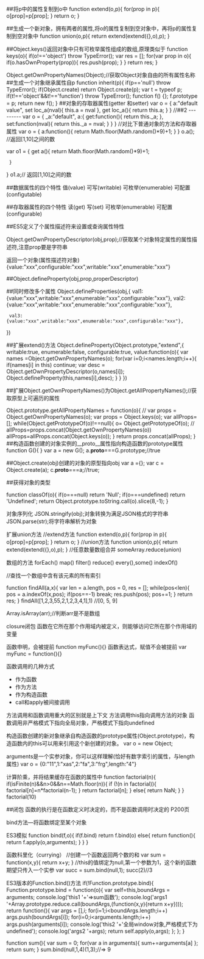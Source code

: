 ##将p中的属性复制到o中
function extend(o,p){
     for(prop in p){
          o[prop]=p[prop];
     }
     return o;
}

##生成一个新对象，拥有两者的属性,将o的属性复制到空对象中，再将p的属性复制到空对象中
function union(o,p){
     return extend(extend({},o),p);
}

##Object.keys()返回对象中只有可枚举属性组成的数组,原理类似于
function keys(o){
     if(o!=='object') throw TypeError();
     var res = [];
     for(var prop in o){
          if(o.hasOwnProperty(prop)){
               res.push(prop);
          }
     }
     return res;
}

Object.getOwnPropertyNames(Object);//获取Object对象自由的所有属性名称
##生成一个对象继承属性自p
function inherit(p){
     if(p=='null') throw TypeError();
     if(Object.create) return Object.create(p);
     var t = typeof p;
     if(t!=='object'&&t!=='function') throw TypeError();
     function f() {};
     f.prototype = p;
     return new f();
}
##对象的存取器属性(getter 和setter)
var o = {
     a:"default value",
     set loc_a(nval){
          this.a = nval
     },
     get loc_a(){
          return this.a;
     }
}
//##2 ---------
var o = {
     _a:"default",
     a:{
          get:function(){
              return  this._a;
          },
          set:function(nval){
               return this._a = nval;
          }
     }
}
//对比下普通对象的方法和存取器属性
var o = {
a:function(){
     return Math.floor(Math.random()*9)+1;
}
}
o.a(); //返回[1,10]之间的数

var o1 = {
     get a(){
           return Math.floor(Math.random()*9)+1;

     }
}
o1.a;// 返回[1,10]之间的数

##数据属性的四个特性
值(value)
可写(writable)
可枚举(enumerable)
可配置(configutable)

##存取器属性的四个特性
读(get)
写(set)
可枚举(enumerable)
可配置(configurable)

##ES5定义了个属性描述符来设置或查询属性特性

Object.getOwnPropertyDescriptor(obj,prop);//获取某个对象特定属性的属性描述符,注意prop要是字符串

返回一个对象(属性描述符对象)
{value:"xxx",configurable:"xxx",writable:"xxx",enumerable:"xxx"}

##Object.defineProperty(obj,prop,properDescriptor)

##同时修改多个属性
Object.defineProperties(obj,{
     val1:{value:"xxx",writable:"xxx",enumerable:"xxx",configurable:"xxx"},
     val2: {value:"xxx",writable:"xxx",enumerable:"xxx",configurable:"xxx"},

     val3: {value:"xxx",writable:"xxx",enumerable:"xxx",configurable:"xxx"},

})

##扩展extend()方法
Object.defineProperty(Object.prototype,"extend",{
     writable:true,
     enumerable:false,
     configurable:true,
     value:function(o){
          var names  =Object.getOwnPropertyNames(o);
     for(var i=0;i<names.length;i++){
          if(names[i] in this) continue;
          var desc = Object.getOwnPropertyDescriptor(o,names[i]);
          Object.defineProperty(this,names[i],desc);
          }
     }
})

##扩展Object.getOwnPropertyNames()为Object.getAllPropertyNames();//获取原型上可遍历的属性

Object.prototype.getAllPropertyNames = function(o){
  // var props = Object.getOwnPropertyNames(o);
  var props = Object.keys(o);
  var allProps=[];
  while(Object.getPrototypeOf(o)!==null){
o= Object.getPrototypeOf(o);
// allProps=props.concat(Object.getOwnPropertyNames(o))
allProps=allProps.concat(Object.keys(o));
}
  return props.concat(allProps);
}
##构造函数创建的对象实例的__proto__属性指向构造函数的prototype属性
function G(){
}
var a = new G();
a.__proto__===G.prototype;//true

##Object.create(obj)创建的对象的原型指向obj
var a ={};
var c = Object.create(a);
c.__proto__===a;//true;

##获得对象的类型

function classOf(o){
     if(o===null) return 'Null';
     if(o===undefined) return 'Undefined';
     return Object.prototype.toString.call(o).slice(8,-1);
}

对象序列化
JSON.stringify(obj);对象转换为满足JSON格式的字符串
JSON.parse(str);将字符串解析为对象

扩展union方法
//extend方法
function extend(o,p){
     for(prop in p){
          o[prop]=p[prop];
     }
     return o;
}
//union方法
function union(o,p){
     return extend(extend({},o),p);
}
//任意数量数组合并
someArray.reduce(union)

数组的方法
forEach()
map()
filter()
reduce()
every(),some()
indexOf()

//查找一个数组中含有该元素的所有索引

function findAll(a,x){
var len = a.length,
pos = 0,
res = [];
while(pos<len){
pos = a.indexOf(x,pos);
if(pos==-1) break;
res.push(pos);
pos+=1;
}
return res;
}
findAll([1,2,3,55,2,1,2,3,4,1],1)
//[0, 5, 9]

Array.isArray(arr);//判断arr是不是数组

closure闭包
函数在它所在那个作用域内被定义，则能够访问它所在那个作用域的变量

函数申明，会被提前
function myFunc(){}
函数表达式，赋值不会被提前
var myFunc = function(){}

函数调用的几种方式
- 作为函数
- 作为方法
- 作为构造函数
- call和apply被间接调用

方法调用和函数调用重大的区别就是上下文
方法调用this指向调用方法的对象
函数调用非严格模式下指向全局对象，严格模式下指向undefined

构造函数创建的新对象继承自构造函数的prototype属性(Object.prototype)，构造函数内的this可以用来引用这个新创建的对象。
var o = new Object;

arguments是一个实参对象，你可以这样理解(恰好有数字索引的属性，与length属性)
var o = {0:"11",1:"xas",2:"fa",3:"frg",length:"4"}

计算阶乘，并将结果缓存在函数的属性中
function factorial(n){
if(isFinite(n)&&n>0&&n==Math.floor(n)){
if (!(n in factorial)){
     factorial[n]=n*factorial(n-1);
}
return factorial[n];
}
else{
return NaN;
}
}
factorial(10)

##闭包
函数的执行是在函数定义时决定的，而不是函数调用时决定的
P200页

bind方法—将函数绑定至某个对象

ES3模拟
function bind(f,o){
if(f.bind) return f.bind(o)
else{
return function(){
return f.apply(o,arguments);
}
     }
}

函数科里化（currying）
//创建一个函数返回两个数的和
var sum = function(x,y){
     return x+y;
}
//this的值绑定为null,第一个参数为1，这个新的函数期望只传入一个实参
var succ = sum.bind(null,1);
succ(2)//3

ES3版本的Function.bind()方法
if(!Function.prototype.bind){
Function.prototype.bind = function(o){
var self=this,boundArgs = arguments;
console.log('this1 '+'=>sum函数');
console.log('args1 '+Array.prototype.reduce.call(boundArgs,(function(x,y){return x+y})));
return function(){
var args = [],i;
for(i=1;i<boundArgs.length;i++) args.push(boundArgs[i]);
for(i=0;i<arguments.length;i++) args.push(arguments[i]);
console.log('this2 '+'全局window对象,严格模式下为undefined');
console.log('args2 '+args);
return self.apply(o,args);
};
};
}

function sum(){
var sum = 0;
for(var a in arguments){
     sum+=arguments[a]
};
return sum;
}
sum.bind(null,1,4)(1,3);//=> 9